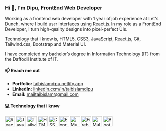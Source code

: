 ### Hi 👋, I'm Dipu, FrontEnd Web Developer

Working as a frontend web developer with 1 year of job experience at Let's Dunch, where I build user interfaces using React.js. In my role as a FrontEnd Developer, I turn high-quality designs into pixel-perfect UIs.

Technology that i know is, HTML5, CSS3, JavaScript, React.js, Git, Tailwind.css, Bootstrap and Material UI.

I have completed my bachelor’s degree in Information Technology (IT) from the Daffodil Institute of IT.


#### 📫 Reach me out
- **Portfolio:** <a href="https://taibislamdipu.netlify.app/" target="_blank" title="Portfolio">taibislamdipu.netlify.app</a>
- **LinkedIn:** <a href="https://www.linkedin.com/in/taibislamdipu/" target="_blank" title="LinkedIn">linkedin.com/in/taibislamdipu</a>
- **Email:** mailtaibislam@gmail.com


<!-- icons collected from icons8.com -->
#### 💻 Technology that i know

<img align="left" alt="ReactJs" title="ReactJS (I'm a JavaScript library)" height="32" width="32" src="https://img.icons8.com/color/48/000000/react-native.png"/>
<img align="left" alt="JavaScript" title="JavaScript" height="32" width="32" src="https://img.icons8.com/color/48/000000/javascript--v1.png" />
<img align="left" alt="Tailwind" title="Tailwind" height="32" width="32" src="https://i.imgur.com/Ds5CeCg.png" />
<img align="left" alt="HTML" title="HTML" height="32" width="32" src="https://img.icons8.com/color/50/000000/html-5.png" />
<img align="left" alt="CSS" title="CSS" height="32" width="32" src="https://img.icons8.com/color/48/000000/css3.png" />
<!-- <img align="left" alt="Next.js" title="Next.js" height="32" width="32" src="https://i.ibb.co/4tkD414/nextjs.png"/> -->
<img align="left" alt="ExpressJS" title="ExpressJS" height="32" width="32" src="https://i.imgur.com/HIF5Fwy.jpg"/>
<!-- <img align="left" alt="TypeScript" title="TypeScript" height="32" width="32" src="https://img.icons8.com/color/48/000000/typescript.png" /> -->
<!-- <img align="left" alt="NodeJS" title="NodeJS" height="32" width="32" src="https://img.icons8.com/color/48/000000/nodejs.png" />  -->
<img align="left" alt="MongoDB" title="MongoDB" height="32" width="32" src="https://img.icons8.com/color/48/000000/mongodb.png" />
<img align="left" alt="Firebase" title="Firebase" height="32" width="32" src="https://img.icons8.com/color/48/000000/firebase.png" />

<!-- <img align="left" alt="React-Bootstrap" title="React-Bootstrap" height="32" width="32" src="https://i.imgur.com/Rc554XX.png" /> -->
<!-- <img align="left" alt="Ant Design" title="Ant Design" height="32" width="32" src="https://i.imgur.com/y42qtQb.png" />   -->
<img align="left" alt="Material-UI" title="Material-UI" height="32" width="32" src="https://img.icons8.com/color/48/000000/material-ui.png" />
<img align="left" alt="Bootstrap" title="Bootstrap" height="32" width="32" src="https://img.icons8.com/color/48/000000/bootstrap.png" />

